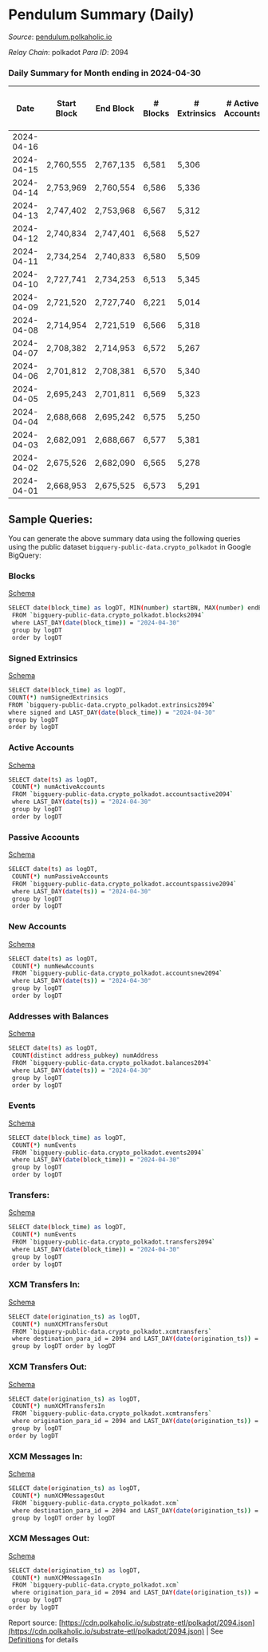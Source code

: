 # Pendulum Summary (Daily)

_Source_: [pendulum.polkaholic.io](https://pendulum.polkaholic.io)

*Relay Chain*: polkadot
*Para ID*: 2094



### Daily Summary for Month ending in 2024-04-30


| Date    | Start Block | End Block | # Blocks | # Extrinsics | # Active Accounts | # Passive Accounts | # New Accounts | # Addresses | # Events  | # Transfers ($USD) | # XCM Transfers In ($USD) | # XCM Transfers Out ($USD) | # XCM In | # XCM Out | Issues |
|---------|-------------|-----------|----------|--------------|-------------------|--------------------|----------------|-------------|-----------|--------------------|---------------------------|----------------------------|----------|-----------|--------|
| 2024-04-16 |  |  |  |  |  |  |  |  |  |   |   |   |  |  |  |
| 2024-04-15 | 2,760,555 | 2,767,135 | 6,581 | 5,306 |  |  |  | 1,973 | 53,643 | 73  |   |   |  |  |  |
| 2024-04-14 | 2,753,969 | 2,760,554 | 6,586 | 5,336 |  |  |  |  | 53,661 | 44  |   |   |  |  |  |
| 2024-04-13 | 2,747,402 | 2,753,968 | 6,567 | 5,312 |  |  |  | 1,971 | 53,442 | 71  |   |   |  |  |  |
| 2024-04-12 | 2,740,834 | 2,747,401 | 6,568 | 5,527 |  |  |  | 1,970 | 55,593 | 271  |   |   |  |  |  |
| 2024-04-11 | 2,734,254 | 2,740,833 | 6,580 | 5,509 |  |  |  | 1,968 | 55,504 | 219  |   |   |  |  |  |
| 2024-04-10 | 2,727,741 | 2,734,253 | 6,513 | 5,345 |  |  |  | 1,964 | 54,189 | 305  |   |   |  |  |  |
| 2024-04-09 | 2,721,520 | 2,727,740 | 6,221 | 5,014 |  |  |  | 1,964 | 50,685 | 77  |   |   |  |  |  |
| 2024-04-08 | 2,714,954 | 2,721,519 | 6,566 | 5,318 |  |  |  | 1,962 | 53,650 | 66  |   |   |  |  |  |
| 2024-04-07 | 2,708,382 | 2,714,953 | 6,572 | 5,267 |  |  |  | 1,961 | 53,244 | 40  |   |   |  |  |  |
| 2024-04-06 | 2,701,812 | 2,708,381 | 6,570 | 5,340 |  |  |  | 1,961 | 53,882 | 113  |   |   |  |  |  |
| 2024-04-05 | 2,695,243 | 2,701,811 | 6,569 | 5,323 |  |  |  | 1,958 | 53,761 | 91  |   |   |  |  |  |
| 2024-04-04 | 2,688,668 | 2,695,242 | 6,575 | 5,250 |  |  |  | 1,954 | 53,018 | 48  |   |   |  |  |  |
| 2024-04-03 | 2,682,091 | 2,688,667 | 6,577 | 5,381 |  |  |  | 1,949 | 53,855 | 57  |   |   |  |  |  |
| 2024-04-02 | 2,675,526 | 2,682,090 | 6,565 | 5,278 |  |  |  | 1,946 | 53,186 | 36  |   |   |  |  |  |
| 2024-04-01 | 2,668,953 | 2,675,525 | 6,573 | 5,291 |  |  |  | 1,943 | 53,447 | 77  |   |   |  |  |  |

## Sample Queries:
You can generate the above summary data using the following queries using the public dataset `bigquery-public-data.crypto_polkadot` in Google BigQuery:


### Blocks 

[Schema](https://github.com/colorfulnotion/substrate-etl/blob/main/schema/blocks.json)

```bash
SELECT date(block_time) as logDT, MIN(number) startBN, MAX(number) endBN, COUNT(*) numBlocks 
 FROM `bigquery-public-data.crypto_polkadot.blocks2094`  
 where LAST_DAY(date(block_time)) = "2024-04-30" 
 group by logDT 
 order by logDT
```

### Signed Extrinsics 

[Schema](https://github.com/colorfulnotion/substrate-etl/blob/main/schema/extrinsics.json)

```bash
SELECT date(block_time) as logDT, 
COUNT(*) numSignedExtrinsics 
FROM `bigquery-public-data.crypto_polkadot.extrinsics2094`  
where signed and LAST_DAY(date(block_time)) = "2024-04-30" 
group by logDT 
order by logDT
```

### Active Accounts 

[Schema](https://github.com/colorfulnotion/substrate-etl/blob/main/schema/accountsactive.json)

```bash
SELECT date(ts) as logDT, 
 COUNT(*) numActiveAccounts 
 FROM `bigquery-public-data.crypto_polkadot.accountsactive2094` 
 where LAST_DAY(date(ts)) = "2024-04-30" 
 group by logDT 
 order by logDT
```

### Passive Accounts 

[Schema](https://github.com/colorfulnotion/substrate-etl/blob/main/schema/accountspassive.json)

```bash
SELECT date(ts) as logDT, 
 COUNT(*) numPassiveAccounts 
 FROM `bigquery-public-data.crypto_polkadot.accountspassive2094` 
 where LAST_DAY(date(ts)) = "2024-04-30" 
 group by logDT 
 order by logDT
```

### New Accounts 

[Schema](https://github.com/colorfulnotion/substrate-etl/blob/main/schema/accountsnew.json)

```bash
SELECT date(ts) as logDT, 
 COUNT(*) numNewAccounts 
 FROM `bigquery-public-data.crypto_polkadot.accountsnew2094` 
 where LAST_DAY(date(ts)) = "2024-04-30" 
 group by logDT
 order by logDT
```

### Addresses with Balances 

[Schema](https://github.com/colorfulnotion/substrate-etl/blob/main/schema/balances.json)

```bash
SELECT date(ts) as logDT,
 COUNT(distinct address_pubkey) numAddress 
 FROM `bigquery-public-data.crypto_polkadot.balances2094` 
 where LAST_DAY(date(ts)) = "2024-04-30" 
 group by logDT 
 order by logDT
```

### Events 

[Schema](https://github.com/colorfulnotion/substrate-etl/blob/main/schema/events.json)

```bash
SELECT date(block_time) as logDT, 
 COUNT(*) numEvents 
 FROM `bigquery-public-data.crypto_polkadot.events2094` 
 where LAST_DAY(date(block_time)) = "2024-04-30" 
 group by logDT 
 order by logDT
```

### Transfers:

[Schema](https://github.com/colorfulnotion/substrate-etl/blob/main/schema/transfers.json)

```bash
SELECT date(block_time) as logDT, 
 COUNT(*) numEvents 
 FROM `bigquery-public-data.crypto_polkadot.transfers2094` 
 where LAST_DAY(date(block_time)) = "2024-04-30" 
 group by logDT 
 order by logDT
```

### XCM Transfers In: 

[Schema](https://github.com/colorfulnotion/substrate-etl/blob/main/schema/xcmtransfers.json)

```bash
SELECT date(origination_ts) as logDT, 
 COUNT(*) numXCMTransfersOut 
 FROM `bigquery-public-data.crypto_polkadot.xcmtransfers` 
 where destination_para_id = 2094 and LAST_DAY(date(origination_ts)) = "2024-04-30" 
 group by logDT order by logDT
```

### XCM Transfers Out: 

[Schema](https://github.com/colorfulnotion/substrate-etl/blob/main/schema/xcmtransfers.json)

```bash
SELECT date(origination_ts) as logDT, 
 COUNT(*) numXCMTransfersIn 
 FROM `bigquery-public-data.crypto_polkadot.xcmtransfers` 
 where origination_para_id = 2094 and LAST_DAY(date(origination_ts)) = "2024-04-30" 
 group by logDT 
order by logDT
```

### XCM Messages In: 

[Schema](https://github.com/colorfulnotion/substrate-etl/blob/main/schema/xcm.json)

```bash
SELECT date(origination_ts) as logDT, 
 COUNT(*) numXCMMessagesOut 
 FROM `bigquery-public-data.crypto_polkadot.xcm` 
 where destination_para_id = 2094 and LAST_DAY(date(origination_ts)) = "2024-04-30" 
 group by logDT order by logDT
```

### XCM Messages Out: 

[Schema](https://github.com/colorfulnotion/substrate-etl/blob/main/schema/xcm.json)

```bash
SELECT date(origination_ts) as logDT, 
 COUNT(*) numXCMMessagesIn 
 FROM `bigquery-public-data.crypto_polkadot.xcm` 
 where origination_para_id = 2094 and LAST_DAY(date(origination_ts)) = "2024-04-30" 
 group by logDT 
order by logDT
```


Report source: [https://cdn.polkaholic.io/substrate-etl/polkadot/2094.json](https://cdn.polkaholic.io/substrate-etl/polkadot/2094.json) | See [Definitions](/DEFINITIONS.md) for details
